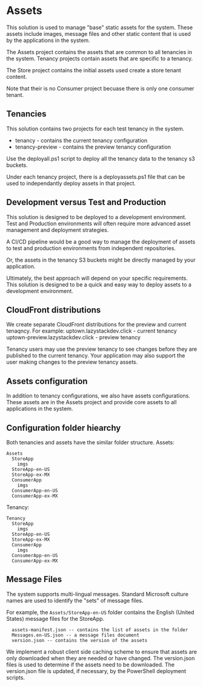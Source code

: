 # Assets
This solution is used to manage "base" static assets for the system. These assets include images, message files and other static content that is used by the applications in the system.

The Assets project contains the assets that are common to all tenancies in the system. Tenancy projects contain assets that are specific to a tenancy.

The Store project contains the initial assets used create a store tenant content.

Note that their is no Consumer project becuase there is only one consumer tenant.

## Tenancies

This solution contains two projects for each test tenancy in the system.
- tenancy - contains the current tenancy configuration
- tenancy-preview - contains the preview tenancy configuration

Use the deployall.ps1 script to deploy all the tenancy data to the tenancy s3 buckets.

Under each tenancy project, there is a deployassets.ps1 file that can be used to independantly deploy assets in that project.

## Development versus Test and Production
This solution is designed to be deployed to a development environment. Test and Production environments will often require more advanced asset management and deployment strategies.

A CI/CD pipeline would be a good way to manage the deployment of assets to test and production environments from independent repositories.

Or, the assets in the tenancy S3 buckets might be directly managed by your application. 

Ultimately, the best approach will depend on your specific requirements. This solution is designed to be a quick and easy way to deploy assets to a development environment. 

## CloudFront distributions

We create separate CloudFront distributions for the preview and current tenaqncy. For example:
uptown.lazystackdev.click - current tenancy
uptown-preview.lazystackdev.click - preview tenancy

Tenancy users may use the preview tenancy to see changes before they are published to the current tenancy. Your application may also support the user making changes to the preview tenancy assets. 

## Assets configuration 

In addition to tenancy configurations, we also have assets configurations. These assets are in the Assets project and provide core assets to all applications in the system.

## Configuration folder hiearchy
Both tenancies and assets have the similar folder structure. 
Assets:
```
Assets
  StoreApp
    imgs
  StoreApp-en-US
  StoreApp-ex-MX
  ConsumerApp
    imgs
  ConsumerApp-en-US
  ConsumerApp-ex-MX
```
Tenancy:
```
Tenancy
  StoreApp
	imgs
  StoreApp-en-US
  StoreApp-ex-MX
  ConsumerApp
	imgs
  ConsumerApp-en-US
  ConsumerApp-ex-MX
```

## Message Files 

The system supports multi-lingual messages. Standard Microsoft culture names are used to identify the "sets" of message files. 

For example, the ```Assets/StoreApp-en-US``` folder contains the English (United States) message files for the StoreApp.
```
  assets-manifest.json -- contains the list of assets in the folder
  Messages.en-US.json -- a message files document
  version.json -- contains the version of the assets
```

We implement a robust client side caching scheme to ensure that assets are only downloaded when they are needed or have changed. The version.json files is used to determine if the assets need to be downloaded. The version.json file is updated, if necessary, by the PowerShell deployment scripts.




